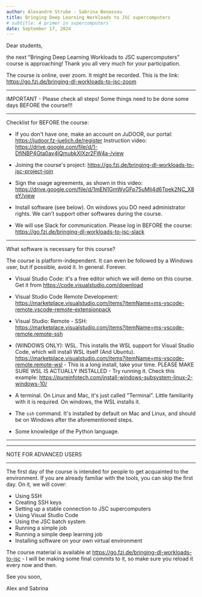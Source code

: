 ```yaml
---
author: Alexandre Strube - Sabrina Benassou
title: Bringing Deep Learning Workloads to JSC supercomputers
# subtitle: A primer in supercomputers`
date: September 17, 2024
---
```


Dear students,

the next "Bringing Deep Learning Workloads to JSC supercomputers" course is approaching! Thank you all very much for your participation.

The course is online, over zoom. It might be recorded. This is the link:
https://go.fzj.de/bringing-dl-workloads-to-jsc-zoom


*********
IMPORTANT - Please check all steps! Some things need to be done some days BEFORE the course!!!
*********

Checklist for BEFORE the course:

- If you don't have one, make an account on JuDOOR, our portal: https://judoor.fz-juelich.de/register
Instruction video: https://drive.google.com/file/d/1-DfiNBP4Gta0av4lQmubkXIXzr2FW4a-/view

- Joining the course's project: https://go.fzj.de/bringing-dl-workloads-to-jsc-project-join

- Sign the usage agreements, as shown in this video: https://drive.google.com/file/d/1mEN1GmWyGFp75uMIi4d6Tpek2NC_X8eY/view

- Install software (see below). On windows you DO need administrator rights. We can't support other softwares during the course.

- We will use Slack for communication. Please log in BEFORE the course: https://go.fzj.de/bringing-dl-workloads-to-jsc-slack


---

What software is necessary for this course?

The course is platform-independent. It can even be followed by a Windows user, but if possible, avoid it. In general. Forever.

- Visual Studio Code: it's a free editor which we will demo on this course. Get it from https://code.visualstudio.com/download

- Visual Studio Code Remote Development: https://marketplace.visualstudio.com/items?itemName=ms-vscode-remote.vscode-remote-extensionpack

- Visual Studio: Remote - SSH: https://marketplace.visualstudio.com/items?itemName=ms-vscode-remote.remote-ssh

- (WINDOWS ONLY): WSL. This installs the WSL support for Visual Studio Code, which will install WSL itself (And Ubuntu). https://marketplace.visualstudio.com/items?itemName=ms-vscode-remote.remote-wsl - This is a long install, take your time.
  PLEASE MAKE SURE WSL IS ACTUALLY INSTALLED - Try running it. Check this example: https://pureinfotech.com/install-windows-subsystem-linux-2-windows-10/

- A terminal. On Linux and Mac, it's just called "Terminal". Little familiarity with it is required. On windows, the WSL installs it.

- The `ssh` command. It's installed by default on Mac and Linux, and should be on Windows after the aforementioned steps.

- Some knowledge of the Python language.

---

***********************
NOTE FOR ADVANCED USERS
***********************

The first day of the course is intended for people to get acquainted to the environment. If you are already familiar with the tools, you can skip the first day. On it, we will cover:
- Using SSH
- Creating SSH keys
- Setting up a stable connection to JSC supercomputers
- Using Visual Studio Code
- Using the JSC batch system
- Running a simple job
- Running a simple deep learning job
- Installing software on your own virtual environment



The course material is available at https://go.fzj.de/bringing-dl-workloads-to-jsc - I will be making some final commits to it, so make sure you reload it every now and then.

See you soon, 

Alex and Sabrina





